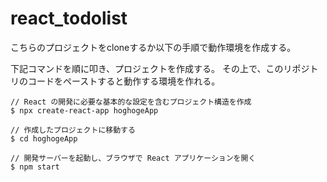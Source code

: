 # react_todolist
こちらのプロジェクトをcloneするか以下の手順で動作環境を作成する。

下記コマンドを順に叩き、プロジェクトを作成する。
その上で、このリポジトリのコードをペーストすると動作する環境を作れる。

```
// React の開発に必要な基本的な設定を含むプロジェクト構造を作成
$ npx create-react-app hoghogeApp

// 作成したプロジェクトに移動する
$ cd hoghogeApp

// 開発サーバーを起動し、ブラウザで React アプリケーションを開く
$ npm start
```